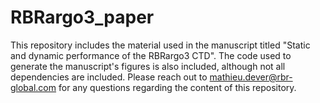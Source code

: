 # RBRargo3_paper

This repository includes the material used in the manuscript titled "Static and dynamic performance of the RBRargo3 CTD". The code used to generate the manuscript's figures is also included, although not all dependencies are included. Please reach out to mathieu.dever@rbr-global.com for any questions regarding the content of this repository.
